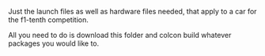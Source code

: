 Just the launch files as well as hardware files needed, that apply to a car for the f1-tenth competition.

All you need to do is download this folder and colcon build whatever packages you would like to.
